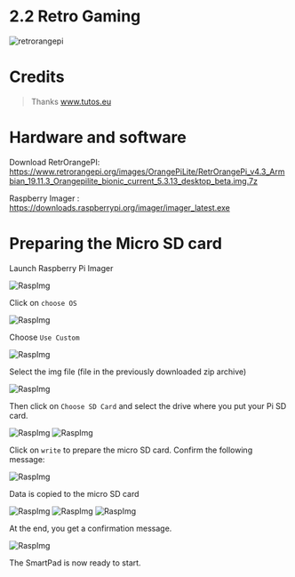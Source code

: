 # 2.2 Retro Gaming

![retrorangepi](/img/SmartPi/Retro_Gaming/retrorangepi.png)

# Credits

> Thanks www.tutos.eu

# Hardware and software

Download RetrOrangePI: https://www.retrorangepi.org/images/OrangePiLite/RetrOrangePi_v4.3_Armbian_19.11.3_Orangepilite_bionic_current_5.3.13_desktop_beta.img.7z

Raspberry Imager : https://downloads.raspberrypi.org/imager/imager_latest.exe

# Preparing the Micro SD card

Launch Raspberry Pi Imager

![RaspImg](/img/SmartPi/Retro_Gaming/Rasimg1.jpeg)

Click on `choose OS`

![RaspImg](/img/SmartPi/Retro_Gaming/Rasimg2.jpeg)

Choose `Use Custom`

![RaspImg](/img/SmartPi/Retro_Gaming/Rasimg3.png)

Select the img file (file in the previously downloaded zip archive)

![RaspImg](/img/SmartPi/Retro_Gaming/Rasimg4.png)


Then click on `Choose SD Card` and select the drive where you put your Pi SD card.

![RaspImg](/img/SmartPi/Retro_Gaming/Rasimg5.jpeg)
![RaspImg](/img/SmartPi/Retro_Gaming/Rasimg6.jpeg)

Click on `write` to prepare the micro SD card. Confirm the following message:

![RaspImg](/img/SmartPi/Retro_Gaming/Rasimg7.jpeg)

Data is copied to the micro SD card

![RaspImg](/img/SmartPi/Retro_Gaming/Rasimg8.jpeg)
![RaspImg](/img/SmartPi/Retro_Gaming/Rasimg9.jpeg)
![RaspImg](/img/SmartPi/Retro_Gaming/Rasimg10.jpeg)

At the end, you get a confirmation message.

![RaspImg](/img/SmartPi/Retro_Gaming/Rasimg11.jpeg)

The SmartPad is now ready to start.
